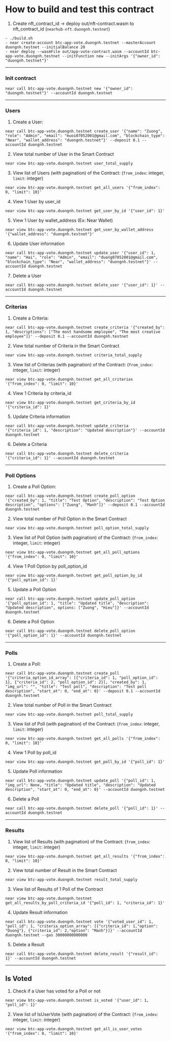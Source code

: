 # How to build and test this contract

1. Create nft_contract_id -> deploy out/nft-contract.wasm to nft_contract_id (`nearhub-nft.duongnh.testnet`)

```
- ./build.sh
- near create-account btc-app-vote.duongnh.testnet --masterAccount duongnh.testnet --initialBalance 20
- near deploy --wasmFile out/app-vote-contract.wasm --accountId btc-app-vote.duongnh.testnet --initFunction new --initArgs '{"owner_id": "duongnh.testnet"}'
```

---

### Init contract

```
near call btc-app-vote.duongnh.testnet new '{"owner_id": "duongnh.testnet"}' --accountId duongnh.testnet
```

---

### Users

1. Create a User:

```
near call btc-app-vote.duongnh.testnet create_user '{"name": "Zuong", "role": "Admin", "email": "muoi07052001@gmail.com", "blockchain_type": "Near", "wallet_address": "duongnh.testnet"}' --deposit 0.1 --accountId duongnh.testnet
```

2. View total number of User in the Smart Contract

```
near view btc-app-vote.duongnh.testnet user_total_supply
```

3. View list of Users (with pagination) of the Contract: (`from_index`: integer, `limit`: integer)

```
near view btc-app-vote.duongnh.testnet get_all_users '{"from_index": 0, "limit": 10}'
```

4. View 1 User by user_id

```
near view btc-app-vote.duongnh.testnet get_user_by_id '{"user_id": 1}'
```

5. View 1 User by wallet_address (Ex: Near Wallet)

```
near view btc-app-vote.duongnh.testnet get_user_by_wallet_address '{"wallet_address": "duongnh.testnet"}'
```

6. Update User information

```
near call btc-app-vote.duongnh.testnet update_user '{"user_id": 1, "name": "Hai", "role": "Admin", "email": "duong07052001@gmail.com", "blockchain_type": "Near", "wallet_address": "duongnh.testnet"}' --accountId duongnh.testnet
```

7. Delete a User

```
near call btc-app-vote.duongnh.testnet delete_user '{"user_id": 1}' --accountId duongnh.testnet
```

---

### Criterias

1. Create a Criteria:

```
near call btc-app-vote.duongnh.testnet create_criteria '{"created_by": 1, "descriptions": ["The most handsome employee", "The most creative employee"]}' --deposit 0.1 --accountId duongnh.testnet
```

2. View total number of Criteria in the Smart Contract

```
near view btc-app-vote.duongnh.testnet criteria_total_supply
```

3. View list of Criterias (with pagination) of the Contract: (`from_index`: integer, `limit`: integer)

```
near view btc-app-vote.duongnh.testnet get_all_criterias '{"from_index": 0, "limit": 10}'
```

4. View 1 Criteria by criteria_id

```
near view btc-app-vote.duongnh.testnet get_criteria_by_id '{"criteria_id": 1}'
```

5. Update Criteria information

```
near call btc-app-vote.duongnh.testnet update_criteria '{"criteria_id": 1, "description": "Updated description"}' --accountId duongnh.testnet
```

6. Delete a Criteria

```
near call btc-app-vote.duongnh.testnet delete_criteria '{"criteria_id": 1}' --accountId duongnh.testnet
```

---

### Poll Options

1. Create a Poll Option:

```
near call btc-app-vote.duongnh.testnet create_poll_option '{"created_by": 1, "title": "Test Option", "description": "Test Option description", "options": ["Zuong", "Manh"]}' --deposit 0.1 --accountId duongnh.testnet
```

2. View total number of Poll Option in the Smart Contract

```
near view btc-app-vote.duongnh.testnet poll_option_total_supply
```

3. View list of Poll Option (with pagination) of the Contract: (`from_index`: integer, `limit`: integer)

```
near view btc-app-vote.duongnh.testnet get_all_poll_options '{"from_index": 0, "limit": 10}'
```

4. View 1 Poll Option by poll_option_id

```
near view btc-app-vote.duongnh.testnet get_poll_option_by_id '{"poll_option_id": 1}'
```

5. Update a Poll Option

```
near call btc-app-vote.duongnh.testnet update_poll_option '{"poll_option_id": 1, "title": "Updated title", "description": "Updated description", options: ["Zuong", "Hieu"]}' --accountId duongnh.testnet
```

6. Delete a Poll Option

```
near call btc-app-vote.duongnh.testnet delete_poll_option '{"poll_option_id": 1}' --accountId duongnh.testnet
```

---

### Polls

1. Create a Poll:

```
near call btc-app-vote.duongnh.testnet create_poll '{"criteria_option_id_array": [{"criteria_id": 1, "poll_option_id": 1}, {"criteria_id": 2, "poll_option_id": 2}], "created_by": 1, "img_url": "", "title": "Test poll", "description": "Test poll description", "start_at": 0, "end_at": 0}' --deposit 0.1 --accountId duongnh.testnet
```

2. View total number of Poll in the Smart Contract

```
near view btc-app-vote.duongnh.testnet poll_total_supply
```

3. View list of Poll (with pagination) of the Contract: (`from_index`: integer, `limit`: integer)

```
near view btc-app-vote.duongnh.testnet get_all_polls '{"from_index": 0, "limit": 10}'
```

4. View 1 Poll by poll_id

```
near view btc-app-vote.duongnh.testnet get_poll_by_id '{"poll_id": 1}'
```

5. Update Poll information

```
near call btc-app-vote.duongnh.testnet update_poll '{"poll_id": 1, "img_url": None, "title": "Updated title", "description": "Updated description", "start_at": 0, "end_at": 0}' --accountId duongnh.testnet
```

6. Delete a Poll

```
near call btc-app-vote.duongnh.testnet delete_poll '{"poll_id": 1}' --accountId duongnh.testnet
```

---

### Results

1. View list of Results (with pagination) of the Contract: (`from_index`: integer, `limit`: integer)

```
near view btc-app-vote.duongnh.testnet get_all_results '{"from_index": 0, "limit": 10}'
```

2. View total number of Result in the Smart Contract

```
near view btc-app-vote.duongnh.testnet result_total_supply
```

3. View list of Results of 1 Poll of the Contract

```
near view btc-app-vote.duongnh.testnet get_all_results_by_poll_criteria_id '{"poll_id": 1, "criteria_id": 1}'
```

4. Update Result information

```
near call btc-app-vote.duongnh.testnet vote '{"voted_user_id": 1, "poll_id": 1, "criteria_option_array": [{"criteria_id": 1,"option": "Duong"}, {"criteria_id": 2,"option": "Manh"}]}' --accountId duongnh.testnet --gas 30000000000000
```

5. Delete a Result

```
near call btc-app-vote.duongnh.testnet delete_result '{"result_id": 1}' --accountId duongnh.testnet
```

---

## Is Voted

1. Check if a User has voted for a Poll or not

```
near view btc-app-vote.duongnh.testnet is_voted '{"user_id": 1, "poll_id": 1}'
```

2. View list of IsUserVote (with pagination) of the Contract: (`from_index`: integer, `limit`: integer)

```
near view btc-app-vote.duongnh.testnet get_all_is_user_votes '{"from_index": 0, "limit": 10}'
```

